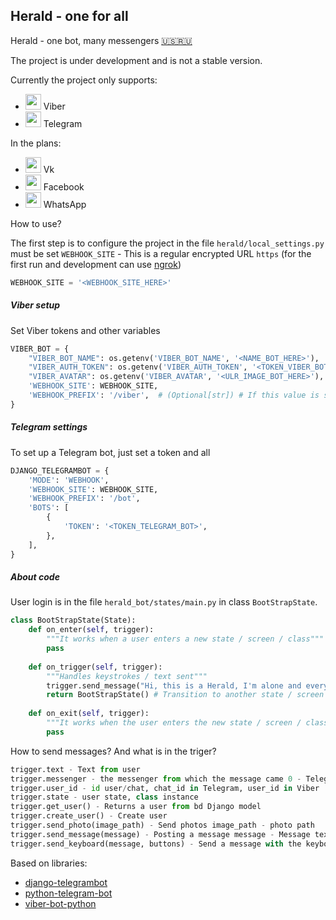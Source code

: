 ## Herald - one for all
Herald - one bot, many messengers
[:us:](readme.md)[:ru:](readme_rus.md)

 

The project is under development and is not a stable version.

Currently the project only supports:
- <img src="https://www.securitylab.ru/upload/iblock/65d/65d8b265716611fc4358aeb0a2b3e56e.png" width="25"> Viber 
- <img src="https://lh3.googleusercontent.com/u1DT1-_6FLTqldVf9fplZoMQ2leaP-Szgej3AuGXOjmUbaTbWWu8OxURE3QtmEgxam20R7yr3Q=w128-h128-e365" width="25"> Telegram 

In the plans: 
- <img src="http://primrep.ru/wp-content/uploads/2017/02/VK.jpg" width="25"> Vk
- <img src="https://infoinspired.com/wp-content/uploads/2014/02/facebook-friends.png" width="25"> Facebook
- <img src="https://cdn6.aptoide.com/imgs/4/6/1/461638042f6303c2860627f842116ccd_icon.png?w=256" width="25"> WhatsApp

How to use?

The first step is to configure the project in the file `herald/local_settings.py` must be set 
`WEBHOOK_SITE` - This is a regular encrypted URL `https` (for the first run and development can use [ngrok](https://ngrok.com/))
```python
WEBHOOK_SITE = '<WEBHOOK_SITE_HERE>' 
```
##### Viber setup
Set Viber tokens and other variables
 
```python
VIBER_BOT = {
    "VIBER_BOT_NAME": os.getenv('VIBER_BOT_NAME', '<NAME_BOT_HERE>'),
    "VIBER_AUTH_TOKEN": os.getenv('VIBER_AUTH_TOKEN', '<TOKEN_VIBER_BOT_HERE>'),
    "VIBER_AVATAR": os.getenv('VIBER_AVATAR', '<ULR_IMAGE_BOT_HERE>'),
    'WEBHOOK_SITE': WEBHOOK_SITE,
    'WEBHOOK_PREFIX': '/viber',  # (Optional[str]) # If this value is specified,
}
```
##### Telegram settings

To set up a Telegram bot, just set a token and all 

```python
DJANGO_TELEGRAMBOT = {
    'MODE': 'WEBHOOK',
    'WEBHOOK_SITE': WEBHOOK_SITE,
    'WEBHOOK_PREFIX': '/bot',
    'BOTS': [
        {
            'TOKEN': '<TOKEN_TELEGRAM_BOT>',
        },
    ],
}
```

##### About code

User login is in the file `herald_bot/states/main.py` in class `BootStrapState`.

```python
class BootStrapState(State):
    def on_enter(self, trigger):
        """It works when a user enters a new state / screen / class"""
        pass
        
    def on_trigger(self, trigger):
        """Handles keystrokes / text sent"""
        trigger.send_message("Hi, this is a Herald, I'm alone and everywhere")
        return BootStrapState() # Transition to another state / screen / class
        
    def on_exit(self, trigger):
        """It works when the user enters the new state / screen / class"""
        pass
```

How to send messages? And what is in the triger?

```python
trigger.text - Text from user 
trigger.messenger - the messenger from which the message came 0 - Telegram 1 - Viber 
trigger.user_id - id user/chat, chat_id in Telegram, user_id in Viber 
trigger.state - user state, class instance  
trigger.get_user() - Returns a user from bd Django model
trigger.create_user() - Create user
trigger.send_photo(image_path) - Send photos image_path - photo path
trigger.send_message(message) - Posting a message message - Message text
trigger.send_keyboard(message, buttons) - Send a message with the keyboard message - Message text buttons - text array
```

Based on libraries:
- [django-telegrambot](https://github.com/JungDev/django-telegrambot)
- [python-telegram-bot](https://github.com/python-telegram-bot/python-telegram-bot)
- [viber-bot-python](https://github.com/Viber/viber-bot-python)

